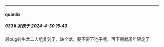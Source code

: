﻿
*****

####  quanlix  
##### 933#       发表于 2024-4-30 15:43

最bug的牛龙二人组复刻了，缺个龙，要不要下池子呢，再下期就周年限定了

